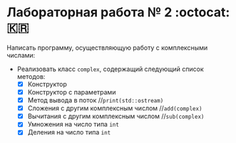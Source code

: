 # Лабораторная работа № 2 :octocat: :kr:
Написать программу, осуществляющую работу с комплексными числами:
* Реализовать класс `complex`, содержащий следующий список методов:
  - [x] Конструктор
  - [x] Конструктор с параметрами
  - [x] Метод вывода в поток //`print(std::ostream)`
  - [x] Сложения с другим комплексным числом //`add(complex)`
  - [x] Вычитания с другим комплексным числом //`sub(complex)`
  - [x] Умножения на число типа `int`
  - [x] Деления на число типа `int`
